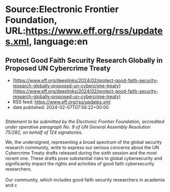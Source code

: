 # Source:Electronic Frontier Foundation, URL:https://www.eff.org/rss/updates.xml, language:en

## Protect Good Faith Security Research Globally in Proposed UN Cybercrime Treaty
 - [https://www.eff.org/deeplinks/2024/02/protect-good-faith-security-research-globally-proposed-un-cybercrime-treaty](https://www.eff.org/deeplinks/2024/02/protect-good-faith-security-research-globally-proposed-un-cybercrime-treaty)
 - RSS feed: https://www.eff.org/rss/updates.xml
 - date published: 2024-02-07T07:56:22+00:00

<div class="field field--name-body field--type-text-with-summary field--label-hidden"><div class="field__items"><div class="field__item even"><div class="page" title="Page 1">
<div class="layoutArea">
<div class="column">
<p><span><em>Statement to be submitted by the Electronic Frontier Foundation, accredited under operative paragraph No. 9 of UN General Assembly Resolution 75/282, on behalf of 124 signatories.</em> </span></p>
<p><span>We, the undersigned, representing a broad spectrum of the global security research community, write to express our serious concerns about the </span><span>UN Cybercrime Treaty </span><span>drafts released during the </span><span>sixth session </span><span>and the </span><span>most recent one</span><span>. These drafts pose substantial risks to global cybersecurity and significantly impact the rights and activities of good faith cybersecurity researchers.<br /><br />Our community, which includes good faith security researchers in academia and c

